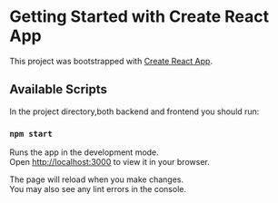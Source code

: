 # Getting Started with Create React App

This project was bootstrapped with [Create React App](https://github.com/facebook/create-react-app).

## Available Scripts

In the project directory,both backend and frontend you should run:

### `npm start`

Runs the app in the development mode.\
Open [http://localhost:3000](http://localhost:3000) to view it in your browser.

The page will reload when you make changes.\
You may also see any lint errors in the console.
